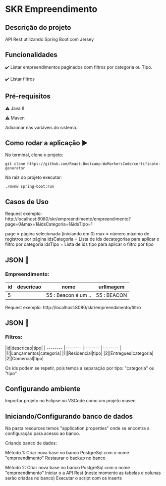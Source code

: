 <h1>SKR Empreendimento</h1> 

## Descrição do projeto 

<p align="justify">
  API Rest utilizando Spring Boot com Jersey 
</p>

## Funcionalidades

:heavy_check_mark: Listar empreendimentos paginados com filtros por categoria ou Tipo.

:heavy_check_mark: Listar filtros

## Pré-requisitos

:warning: Java 8

:warning: Maven

Adicionar nas variáveis do sistema.

## Como rodar a aplicação :arrow_forward:

No terminal, clone o projeto: 

```
git clone https://github.com/React-Bootcamp-WoMarkersCode/certificate-generator
```

Na raiz do projeto executar:

```
./mvnw spring-boot:run
```

## Casos de Uso

Request exemplo:
http://localhost:8080/skr/empreendimento/empreendimento?page=0&max=1&idsCategoria=1&idsTipo=1

page = página selecionada (iniciando em 0)
max = número máximo de registros por página
idsCategoria = Lista de ids decategorias para aplicar o filtro por categoria
idsTipo = Lista de ids tipo para aplicar o filtro por tipo

## JSON :floppy_disk:

### Empreendimento: 

|id|descricao|nome|urlImagem|
| -------- |-------- |-------- |-------- |
|5||55 : Beacon é um ..|55 : BEACON|https://skr.com.br/public/uploads/9cfe133c7cb0a7d442ce7857bf8050e6.jpg|

Request exemplo:
http://localhost:8080/skr/empreendimento/filtro

## JSON :floppy_disk:

### Filtros: 

|id|descricao|tipo|
| -------- |-------- |-------- |-------- |
|1||Lançamentos|categoria|
|1||Residencial|tipo|
|2||Entregues|categoria|
|2||Comercial|tipo|

Os ids podem se repetir, pois temos a separação por tipo: "categoria" ou "tipo"

## Configurando ambiente
Importar projeto no Eclipse ou VSCode como um projeto maven

## Iniciando/Configurando banco de dados

Na pasta resources temos "application.properties" onde se encontra a configuração para acesso ao banco.

Criando banco de dados:

Método 1:
Criar nova base no banco PostgreSql com o nome "empreendimento"
Restaurar o backup no banco

Método 2:
Criar nova base no banco PostgreSql com o nome "empreendimento"
Iniciar o a API Rest (neste momento as tabelas e colunas serão criadas no banco)
Executar o script com os inserts